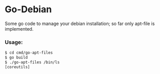 # Go-Debian

Some go code to manage your debian installation; so far only apt-file is implemented.

### Usage:
```bash
$ cd cmd/go-apt-files
$ go build
$ ./go-apt-files /bin/ls
[coreutils]

```
